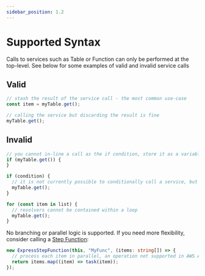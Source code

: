 ```yaml
---
sidebar_position: 1.2
---
```


# Supported Syntax

Calls to services such as Table or Function can only be performed at the top-level. See below for some examples of valid and invalid service calls

## Valid

```ts
// stash the result of the service call - the most common use-case
const item = myTable.get();

// calling the service but discarding the result is fine
myTable.get();
```

## Invalid

```ts
// you cannot in-line a call as the if condition, store it as a variable first
if (myTable.get()) {
}

if (condition) {
  // it is not currently possible to conditionally call a service, but this will be supported at a later time
  myTable.get();
}

for (const item in list) {
  // resolvers cannot be contained within a loop
  myTable.get();
}
```

No branching or parallel logic is supported. If you need more flexibility, consider calling a [Step Function](../step-function):

```ts
new ExpressStepFunction(this, "MyFunc", (items: string[]) => {
  // process each item in parallel, an operation not supported in AWS AppSync.
  return items.map((item) => task(item));
});
```
